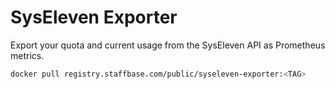 # SysEleven Exporter

Export your quota and current usage from the SysEleven API as Prometheus metrics.

```sh
docker pull registry.staffbase.com/public/syseleven-exporter:<TAG>
```
